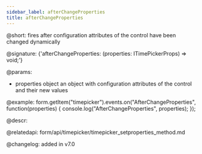 ```yaml
---
sidebar_label: afterChangeProperties
title: afterChangeProperties
---          
```


@short: fires after configuration attributes of the control have been changed dynamically

@signature: {'afterChangeProperties: (properties: ITimePickerProps) => void;'}

@params:
- properties     object      an object with configuration attributes of the control and their new values

@example:
form.getItem("timepicker").events.on("AfterChangeProperties", function(properties) {
    console.log("AfterChangeProperties", properties);
});



@descr:

@relatedapi: form/api/timepicker/timepicker_setproperties_method.md

@changelog: added in v7.0

